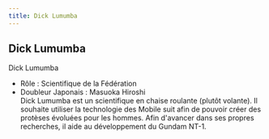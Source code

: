 ```yaml
---
title: Dick Lumumba
---
```


Dick Lumumba
------------


Dick Lumumba   
- Rôle : Scientifique de la Fédération   
- Doubleur Japonais : Masuoka Hiroshi   
Dick Lumumba est un scientifique en chaise roulante (plutôt volante). Il souhaite utiliser la technologie des Mobile suit afin de pouvoir créer des protèses évoluées pour les hommes. Afin d'avancer dans ses propres recherches, il aide au développement du Gundam NT-1.

